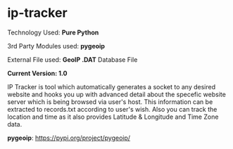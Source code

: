 # ip-tracker

Technology Used: **Pure Python**

3rd Party Modules used: **pygeoip**

External File used: **GeoIP .DAT** Database File

**Current Version: 1.0**

IP Tracker is tool which automatically generates a socket to any desired website and hooks you up with advanced detail about the specefic website server which is being browsed via user's host. This information can be extracted to records.txt according to user's wish. Also you can track the location and time as it also provides Latitude & Longitude and Time Zone data.

**pygeoip**: https://pypi.org/project/pygeoip/

